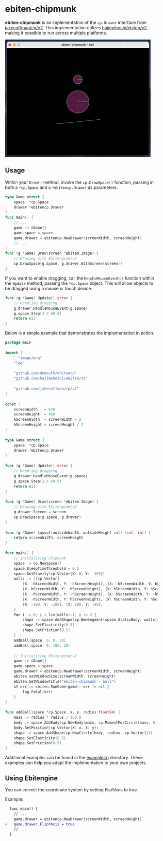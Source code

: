 # ebiten-chipmunk

**ebiten-chipmunk** is an implementation of the `cp.Drawer` interface from [jakecoffman/cp/v2](https://github.com/jakecoffman/cp). This implementation utilizes [hajimehoshi/ebiten/v2](https://github.com/hajimehoshi/ebiten), making it possible to run across multiple platforms.

![demo](images/demo.gif)

## Usage

Within your `Draw()` method, invoke the `cp.DrawSpace()` function, passing in both a `*cp.Space` and a `*ebitencp.Drawer` as parameters.

```go
type Game struct {
	space  *cp.Space
	drawer *ebitencp.Drawer
}
func main() {
    // ...
	game := &Game{}
	game.space = space
	game.drawer = ebitencp.NewDrawer(screenWidth, screenHeight)
    // ...
}
func (g *Game) Draw(screen *ebiten.Image) {
	// Drawing with Ebitengine/v2
	cp.DrawSpace(g.space, g.drawer.WithScreen(screen))
}
```

If you want to enable dragging, call the `HandleMouseEvent()` function within the `Update` method, passing the `*cp.Space` object. This will allow objects to be dragged using a mouse or touch device.

```go
func (g *Game) Update() error {
	// Handling dragging
	g.drawer.HandleMouseEvent(g.space)
	g.space.Step(1 / 60.0)
	return nil
}
```

Below is a simple example that demonstrates the implementation in action.

```go
package main

import (
	_ "image/png"
	"log"

	"github.com/demouth/ebitencp"
	"github.com/hajimehoshi/ebiten/v2"

	"github.com/jakecoffman/cp/v2"
)

const (
	screenWidth   = 640
	screenHeight  = 480
	hScreenWidth  = screenWidth / 2
	hScreenHeight = screenHeight / 2
)

type Game struct {
	space  *cp.Space
	drawer *ebitencp.Drawer
}

func (g *Game) Update() error {
	// Handling dragging
	g.drawer.HandleMouseEvent(g.space)
	g.space.Step(1 / 60.0)
	return nil
}

func (g *Game) Draw(screen *ebiten.Image) {
	// Drawing with Ebitengine/v2
	g.drawer.Screen = screen
	cp.DrawSpace(g.space, g.drawer)
}

func (g *Game) Layout(outsideWidth, outsideHeight int) (int, int) {
	return screenWidth, screenHeight
}

func main() {
	// Initialising Chipmunk
	space := cp.NewSpace()
	space.SleepTimeThreshold = 0.5
	space.SetGravity(cp.Vector{X: 0, Y: -100})
	walls := []cp.Vector{
		{X: -hScreenWidth, Y: -hScreenHeight}, {X: -hScreenWidth, Y: hScreenHeight},
		{X: hScreenWidth, Y: -hScreenHeight}, {X: hScreenWidth, Y: hScreenHeight},
		{X: -hScreenWidth, Y: -hScreenHeight}, {X: hScreenWidth, Y: -hScreenHeight},
		{X: -hScreenWidth, Y: hScreenHeight}, {X: hScreenWidth, Y: hScreenHeight},
		{X: -100, Y: -100}, {X: 100, Y: -80},
	}
	for i := 0; i < len(walls)-1; i += 2 {
		shape := space.AddShape(cp.NewSegment(space.StaticBody, walls[i], walls[i+1], 0))
		shape.SetElasticity(0.5)
		shape.SetFriction(0.5)
	}
	addBall(space, 0, 0, 50)
	addBall(space, 0, 100, 20)

	// Initialising Ebitengine/v2
	game := &Game{}
	game.space = space
	game.drawer = ebitencp.NewDrawer(screenWidth, screenHeight)
	ebiten.SetWindowSize(screenWidth, screenHeight)
	ebiten.SetWindowTitle("ebiten-chipmunk - ball")
	if err := ebiten.RunGame(game); err != nil {
		log.Fatal(err)
	}
}

func addBall(space *cp.Space, x, y, radius float64) {
	mass := radius * radius / 100.0
	body := space.AddBody(cp.NewBody(mass, cp.MomentForCircle(mass, 0, radius, cp.Vector{})))
	body.SetPosition(cp.Vector{X: x, Y: y})
	shape := space.AddShape(cp.NewCircle(body, radius, cp.Vector{}))
	shape.SetElasticity(0.5)
	shape.SetFriction(0.5)
}
```

Additional examples can be found in the [examples/)](examples/) directory. These examples can help you adapt the implementation to your own projects.

## Using Ebitengine

You can correct the coordinate system by setting FlipYAxis to true.

Example:

```diff go
  func main() {
	// ...
  	game.drawer = ebitencp.NewDrawer(screenWidth, screenHeight)
+ 	game.drawer.FlipYAxis = true
	// ...
  }
```